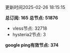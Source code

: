 更新时间2025-02-26 18:15:15

**总订阅: 165**
**总节点: 51876**
- vless节点: 32718
- hysteria2节点: 3

**google ping有效节点: 374**

